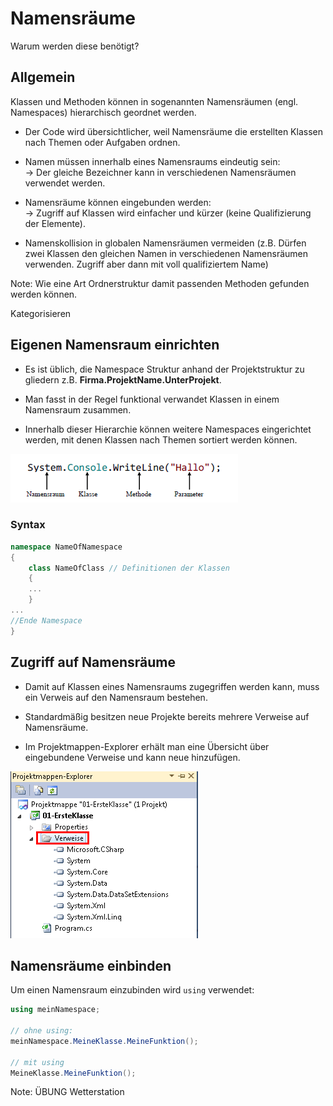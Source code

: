 # Namensräume

Warum werden diese benötigt?


<!-- .slide: class="left" -->
## Allgemein

Klassen und Methoden können in sogenannten Namensräumen (engl. Namespaces) hierarchisch geordnet werden.

* Der Code wird übersichtlicher, weil Namensräume die erstellten Klassen nach Themen oder Aufgaben ordnen.

* Namen müssen innerhalb eines Namensraums eindeutig sein:<br/>
&rarr; Der gleiche Bezeichner kann in verschiedenen Namensräumen verwendet werden.

* Namensräume können eingebunden werden: <br/>
&rarr; Zugriff auf Klassen wird einfacher und kürzer (keine Qualifizierung der Elemente).

* Namenskollision in globalen Namensräumen vermeiden (z.B. Dürfen zwei Klassen den gleichen Namen in verschiedenen Namensräumen verwenden. Zugriff aber dann mit voll qualifiziertem Name)

Note: Wie eine Art Ordnerstruktur damit passenden Methoden gefunden werden können.

Kategorisieren


<!-- .slide: class="left" -->
## Eigenen Namensraum einrichten

* Es ist üblich, die Namespace Struktur anhand der Projektstruktur zu gliedern z.B. **Firma.ProjektName.UnterProjekt**.

* Man fasst in der Regel funktional verwandet Klassen in einem Namensraum zusammen.

* Innerhalb dieser Hierarchie können weitere Namespaces eingerichtet werden, mit denen Klassen nach Themen sortiert werden können.

![Namespace](images/Namespace.png)


<!-- .slide: class="left" -->
### Syntax

```csharp
namespace NameOfNamespace
{
    class NameOfClass // Definitionen der Klassen
    {
    ...
    }
...
//Ende Namespace
}
```


<!-- .slide: class="left" -->
## Zugriff auf Namensräume

* Damit auf Klassen eines Namensraums zugegriffen werden kann, muss ein Verweis auf den Namensraum bestehen.

* Standardmäßig besitzen neue Projekte bereits mehrere Verweise auf Namensräume.

* Im Projektmappen-Explorer erhält man eine Übersicht über eingebundene Verweise und kann neue hinzufügen.

![Verweise](images/VerweiseAnzeigen.png)


<!-- .slide: class="left" -->
## Namensräume einbinden

Um einen Namensraum einzubinden wird `using` verwendet:

```csharp
using meinNamespace;

// ohne using:
meinNamespace.MeineKlasse.MeineFunktion();

// mit using
MeineKlasse.MeineFunktion();
```

Note: ÜBUNG Wetterstation